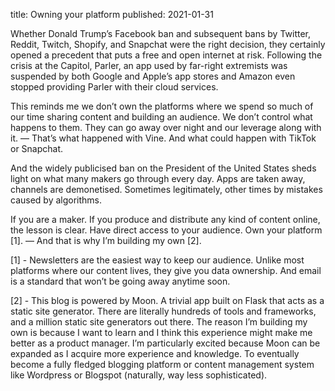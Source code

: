 title: Owning your platform
published: 2021-01-31

Whether Donald Trump’s Facebook ban and subsequent bans by Twitter, Reddit, Twitch, Shopify, and Snapchat were the right decision, they certainly opened a precedent that puts a free and open internet at risk. Following the crisis at the Capitol, Parler, an app used by far-right extremists was suspended by both Google and Apple’s app stores and Amazon even stopped providing Parler with their cloud services.

This reminds me we don’t own the platforms where we spend so much of our time sharing content and building an audience. We don’t control what happens to them. They can go away over night and our leverage along with it. — That’s what happened with Vine. And what could happen with TikTok or Snapchat.

And the widely publicised ban on the President of the United States sheds light on what many makers go through every day. Apps are taken away, channels are demonetised. Sometimes legitimately, other times by mistakes caused by algorithms.

If you are a maker. If you produce and distribute any kind of content online, the lesson is clear. Have direct access to your audience. Own your platform [1]. — And that is why I’m building my own [2].

[1] - Newsletters are the easiest way to keep our audience. Unlike most platforms where our content lives, they give you data ownership. And email is a standard that won’t be going away anytime soon.

[2] - This blog is powered by Moon. A trivial app built on Flask that acts as a static site generator. There are literally hundreds of tools and frameworks, and a million static site generators out there. The reason I’m building my own is because I want to learn and I think this experience might make me better as a product manager. I’m particularly excited because Moon can be expanded as I acquire more experience and knowledge. To eventually become a fully fledged blogging platform or content management system like Wordpress or Blogspot (naturally, way less sophisticated).

